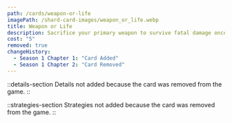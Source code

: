 ```yaml
---
path: /cards/weapon-or-life
imagePath: /shard-card-images/weapon_or_life.webp
title: Weapon or Life
description: Sacrifice your primary weapon to survive fatal damage once.
cost: "5"
removed: true
changeHistory:
  - Season 1 Chapter 1: "Card Added"
  - Season 1 Chapter 2: "Card Removed"
---
```


::details-section
Details not added because the card was removed from the game.
::

::strategies-section
Strategies not added because the card was removed from the game.
::
